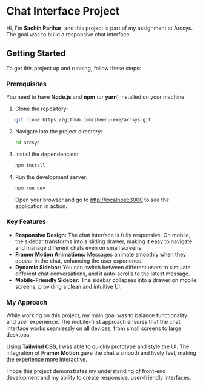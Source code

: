 
# Chat Interface Project

Hi, I'm **Sachin Parihar**, and this project is part of my assignment at Arcsys. The goal was to build a responsive chat interface.

## Getting Started

To get this project up and running, follow these steps:

### Prerequisites

You need to have **Node.js** and **npm** (or **yarn**) installed on your machine.

1. Clone the repository:

   ```bash
   git clone https://github.com/sheenu-exe/arcsys.git
   ```

2. Navigate into the project directory:

   ```bash
   cd arcsys
   ```

3. Install the dependencies:

   ```bash
   npm install
   ```

4. Run the development server:

   ```bash
   npm run dev
   ```

   Open your browser and go to [http://localhost:3000](http://localhost:3000) to see the application in action.

### Key Features

- **Responsive Design:** The chat interface is fully responsive. On mobile, the sidebar transforms into a sliding drawer, making it easy to navigate and manage different chats even on small screens.
- **Framer Motion Animations:** Messages animate smoothly when they appear in the chat, enhancing the user experience.
- **Dynamic Sidebar:** You can switch between different users to simulate different chat conversations, and it auto-scrolls to the latest message.
- **Mobile-Friendly Sidebar:** The sidebar collapses into a drawer on mobile screens, providing a clean and intuitive UI.
  
### My Approach

While working on this project, my main goal was to balance functionality and user experience. The mobile-first approach ensures that the chat interface works seamlessly on all devices, from small screens to large desktops.

Using **Tailwind CSS**, I was able to quickly prototype and style the UI. The integration of **Framer Motion** gave the chat a smooth and lively feel, making the experience more interactive.

I hope this project demonstrates my understanding of front-end development and my ability to create responsive, user-friendly interfaces.
